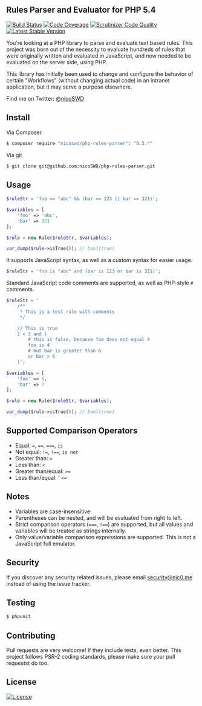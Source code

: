 ## Rules Parser and Evaluator for PHP 5.4

[![Build Status](https://scrutinizer-ci.com/g/nicoSWD/php-rules-parser/badges/build.png?b=master)](https://scrutinizer-ci.com/g/nicoSWD/php-rules-parser/build-status/master) [![Code Coverage](https://scrutinizer-ci.com/g/nicoSWD/php-rules-parser/badges/coverage.png?b=master)](https://scrutinizer-ci.com/g/nicoSWD/php-rules-parser/?branch=master) [![Scrutinizer Code Quality](https://img.shields.io/scrutinizer/g/nicoswd/php-rules-parser.svg?b=master)](https://scrutinizer-ci.com/g/nicoSWD/php-rules-parser/?branch=master) [![Latest Stable Version](https://img.shields.io/packagist/v/nicoswd/php-rules-parser.svg)](https://packagist.org/packages/nicoswd/php-rules-parser)

You're looking at a PHP library to parse and evaluate text based rules. This project was born out of the necessity to evaluate hundreds of rules that were originally written and evaluated in JavaScript, and now needed to be evaluated on the server side, using PHP.

This library has initially been used to change and configure the behavior of certain "Workflows" (without changing actual code) in an intranet application, but it may serve a purpose elsewhere.


Find me on Twitter: @[nicoSWD](https://twitter.com/nicoSWD)

## Install

Via Composer

``` bash
$ composer require "nicoswd/php-rules-parser": "0.3.*"
```

Via git
``` bash
$ git clone git@github.com:nicoSWD/php-rules-parser.git
```


## Usage

```php
$ruleStr = 'foo == "abc" && (bar == 123 || bar == 321)';

$variables = [
    'foo' => 'abc',
    'bar' => 321
];

$rule = new Rule($ruleStr, $variables);

var_dump($rule->isTrue()); // bool(true)
```

It supports JavaScript syntax, as well as a custom syntax for easier usage.

```php
$ruleStr = 'foo is "abc" and (bar is 123 or bar is 321)';
```

Standard JavaScript code comments are supported, as well as PHP-style `#` comments.

```php
$ruleStr = '
    /**
     * This is a test rule with comments
     */

    // This is true
    2 < 3 and (
        # this is false, because foo does not equal 4
        foo is 4
        # but bar is greater than 6
        or bar > 6
    )';

$variables = [
    'foo' => 5,
    'bar' => 7
];

$rule = new Rule($ruleStr, $variables);

var_dump($rule->isTrue()); // bool(true)
```

## Supported Comparison Operators
- Equal: `=`, `==`, `===`, `is`
- Not equal: `!=`, `!==`, `is not`
- Greater than: `>`
- Less than: `<`
- Greater than/equal: `>=`
- Less than/equal: ' `<=`

## Notes
- Variables are case-insensitive
- Parentheses can be nested, and will be evaluated from right to left.
- Strict comparison operators (`===`, `!==`) are supported, but all values and variables will be treated as strings internally.
- Only value/variable comparison expressions are supported. This is not a JavaScript full emulator.

## Security

If you discover any security related issues, please email security@nic0.me instead of using the issue tracker.

## Testing

``` bash
$ phpunit
```

## Contributing
Pull requests are very welcome! If they include tests, even better. This project follows PSR-2 coding standards, please make sure your pull requestst do too.

## License

[![License](https://img.shields.io/packagist/l/nicoSWD/php-rules-parser.svg)](https://packagist.org/packages/nicoswd/php-rule-parser)